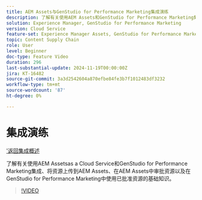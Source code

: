 ```yaml
---
title: AEM Assets与GenStudio for Performance Marketing集成演练
description: 了解有关使用AEM Assets和GenStudio for Performance Marketing集成、将资源上传到AEM Assets、在AEM Assets中审批资源以及在GenStudio for Performance Marketing中使用已批准资源的基础知识。
solution: Experience Manager, GenStudio for Performance Marketing
version: Cloud Service
feature-set: Experience Manager Assets, GenStudio for Performance Marketing
topic: Content Supply Chain
role: User
level: Beginner
doc-type: Feature Video
duration: 296
last-substantial-update: 2024-11-19T00:00:00Z
jira: KT-16482
source-git-commit: 3a3d2542604a870efbe84fe3b7f1012483df3232
workflow-type: tm+mt
source-wordcount: '87'
ht-degree: 0%

---
```



# 集成演练

[&#39;返回集成概述](./overview.md)

了解有关使用AEM Assetsas a Cloud Service和GenStudio for Performance Marketing集成、将资源上传到AEM Assets、在AEM Assets中审批资源以及在GenStudio for Performance Marketing中使用已批准资源的基础知识。

>[!VIDEO](https://video.tv.adobe.com/v/3439264/?learn=on)
